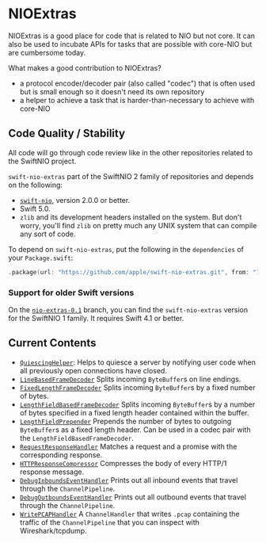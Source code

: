 # NIOExtras

NIOExtras is a good place for code that is related to NIO but not core. It can also be used to incubate APIs for tasks that are possible with core-NIO but are cumbersome today.

What makes a good contribution to NIOExtras?

- a protocol encoder/decoder pair (also called "codec") that is often used but is small enough so it doesn't need its own repository
- a helper to achieve a task that is harder-than-necessary to achieve with core-NIO

## Code Quality / Stability

All code will go through code review like in the other repositories related to the SwiftNIO project.

`swift-nio-extras` part of the SwiftNIO 2 family of repositories and depends on the following:

- [`swift-nio`](https://github.com/apple/swift-nio), version 2.0.0 or better.
- Swift 5.0.
- `zlib` and its development headers installed on the system. But don't worry, you'll find `zlib` on pretty much any UNIX system that can compile any sort of code.

To depend on `swift-nio-extras`, put the following in the `dependencies` of your `Package.swift`:

```swift
.package(url: "https://github.com/apple/swift-nio-extras.git", from: "1.0.0"),
```

### Support for older Swift versions

On the [`nio-extras-0.1`](https://github.com/apple/swift-nio-extras/tree/nio-extras-0.1) branch, you can find the `swift-nio-extras` version for the SwiftNIO 1 family. It requires Swift 4.1 or better.

## Current Contents

- [`QuiescingHelper`](Sources/NIOExtras/QuiescingHelper.swift): Helps to quiesce
  a server by notifying user code when all previously open connections have closed.
- [`LineBasedFrameDecoder`](Sources/NIOExtras/LineBasedFrameDecoder.swift) Splits incoming `ByteBuffer`s on line endings.
- [`FixedLengthFrameDecoder`](Sources/NIOExtras/FixedLengthFrameDecoder.swift) Splits incoming `ByteBuffer`s by a fixed number of bytes.
- [`LengthFieldBasedFrameDecoder`](Sources/NIOExtras/LengthFieldBasedFrameDecoder.swift) Splits incoming `ByteBuffer`s by a number of bytes specified in a fixed length header contained within the buffer.
- [`LengthFieldPrepender`](Sources/NIOExtras/LengthFieldBasedFrameDecoder.swift) Prepends the number of bytes to outgoing `ByteBuffer`s as a fixed length header. Can be used in a codec pair with the `LengthFieldBasedFrameDecoder`.
- [`RequestResponseHandler`](Sources/NIOExtras/RequestResponseHandler.swift) Matches a request and a promise with the corresponding response.
- [`HTTPResponseCompressor`](Sources/NIOHTTPCompression/HTTPResponseCompressor.swift) Compresses the body of every HTTP/1 response message.
- [`DebugInboundsEventHandler`](Sources/NIOExtras/DebugInboundEventsHandler.swift) Prints out all inbound events that travel through the `ChannelPipeline`.
- [`DebugOutboundsEventHandler`](Sources/NIOExtras/DebugOutboundEventsHandler.swift) Prints out all outbound events that travel through the `ChannelPipeline`.
- [`WritePCAPHandler`](Sources/NIOExtras/WritePCAPHandler.swift) A `ChannelHandler` that writes `.pcap` containing the traffic of the `ChannelPipeline` that you can inspect with Wireshark/tcpdump.

